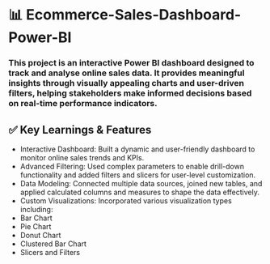 # 📊 Ecommerce-Sales-Dashboard-Power-BI
### This project is an interactive Power BI dashboard designed to track and analyse online sales data. It provides meaningful insights through visually appealing charts and user-driven filters, helping stakeholders make informed decisions based on real-time performance indicators.


## ✅ Key Learnings & Features
- Interactive Dashboard: Built a dynamic and user-friendly dashboard to monitor online sales trends and KPIs.
- Advanced Filtering: Used complex parameters to enable drill-down functionality and added filters and slicers for user-level customization.
- Data Modeling: Connected multiple data sources, joined new tables, and applied calculated columns and measures to shape the data effectively.
- Custom Visualizations: Incorporated various visualization types including:
 - Bar Chart
 - Pie Chart
 - Donut Chart
 - Clustered Bar Chart
 - Slicers and Filters
